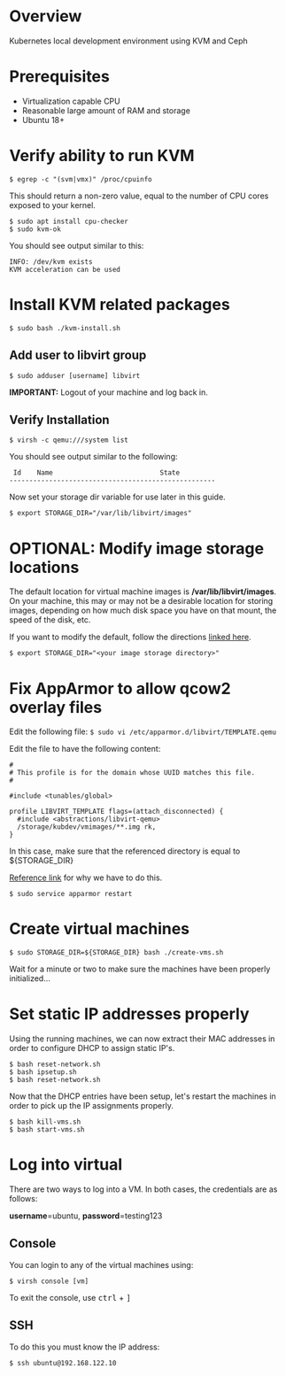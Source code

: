 # Overview

Kubernetes local development environment using KVM and Ceph


# Prerequisites

- Virtualization capable CPU
- Reasonable large amount of RAM and storage
- Ubuntu 18+

# Verify ability to run KVM

`
$ egrep -c "(svm|vmx)" /proc/cpuinfo
`

This should return a non-zero value, equal to the number of CPU cores exposed to your kernel.

```
$ sudo apt install cpu-checker
$ sudo kvm-ok
```

You should see output similar to this:
```
INFO: /dev/kvm exists
KVM acceleration can be used
```

# Install KVM related packages

`
$ sudo bash ./kvm-install.sh
`

## Add user to libvirt group
`
$ sudo adduser [username] libvirt
`

**IMPORTANT:** Logout of your machine and log back in.

## Verify Installation

`
$ virsh -c qemu:///system list
`

You should see output similar to the following:

```
 Id    Name                           State
----------------------------------------------------
```

Now set your storage dir variable for use later in this guide.

`$ export STORAGE_DIR="/var/lib/libvirt/images"`

# OPTIONAL: Modify image storage locations

The default location for virtual machine images is **/var/lib/libvirt/images**. On your machine, this may or may not be a desirable location for storing images, depending on how much disk space you have on that mount, the speed of the disk, etc. 

If you want to modify the default, follow the directions [linked here](http://ask.xmodulo.com/change-default-location-libvirt-vm-images.html).

`$ export STORAGE_DIR="<your image storage directory>"`

# Fix AppArmor to allow qcow2 overlay files

Edit the following file:
`$ sudo vi /etc/apparmor.d/libvirt/TEMPLATE.qemu`

Edit the file to have the following content:
```
#
# This profile is for the domain whose UUID matches this file.
#

#include <tunables/global>

profile LIBVIRT_TEMPLATE flags=(attach_disconnected) {
  #include <abstractions/libvirt-qemu>
  /storage/kubdev/vmimages/**.img rk,
}
```

In this case, make sure that the referenced directory is equal to ${STORAGE_DIR}

[Reference link](https://unix.stackexchange.com/questions/435837/how-to-configure-apparmor-so-that-kvm-can-start-guest-that-has-a-backing-file-ch) for why we have to do this.

`$ sudo service apparmor restart`

# Create virtual machines

`$ sudo STORAGE_DIR=${STORAGE_DIR} bash ./create-vms.sh`

Wait for a minute or two to make sure the machines have been properly initialized...

# Set static IP addresses properly

Using the running machines, we can now extract their MAC addresses in order to configure DHCP to assign static IP's.

```
$ bash reset-network.sh
$ bash ipsetup.sh
$ bash reset-network.sh
```

Now that the DHCP entries have been setup, let's restart the machines in order to pick up the IP assignments properly.
```
$ bash kill-vms.sh
$ bash start-vms.sh
```

# Log into virtual 

There are two ways to log into a VM. In both cases, the credentials are as follows:

**username**=ubuntu, **password**=testing123

## Console

You can login to any of the virtual machines using:

`$ virsh console [vm]`

To exit the console, use <kbd>ctrl</kbd> + <kbd>]</kbd>

## SSH

To do this you must know the IP address:

`$ ssh ubuntu@192.168.122.10`


